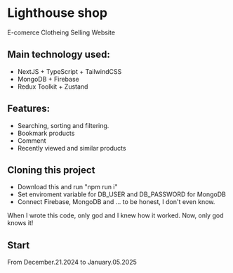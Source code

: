 # Lighthouse shop

E-comerce Clotheing  Selling Website
## Main technology used:

- NextJS + TypeScript + TailwindCSS
- MongoDB + Firebase
- Redux Toolkit + Zustand
## Features:

- Searching, sorting and filtering.
- Bookmark products
- Comment
- Recently viewed and similar products

## Cloning this project

- Download this and run "npm run i"
- Set enviroment variable for DB_USER and DB_PASSWORD for MongoDB
- Connect Firebase, MongoDB and ... to be honest, I don't even know.

When I wrote this code, only god and I knew how it worked.
Now, only god knows it!
## Start
From December.21.2024 to January.05.2025
